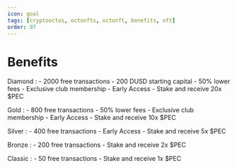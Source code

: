 ```yaml
---
icon: goal
tags: [cryptooctos, octonfts, octonft, benefits, nft]
order: 97
---
```

# Benefits

Diamond
:   - 2000 free transactions
    - 200 DUSD starting capital
    - 50% lower fees
    - Exclusive club membership
    - Early Access
    - Stake and receive 20x $PEC

Gold
:   - 800 free transactions
    - 50% lower fees
    - Exclusive club membership
    - Early Access
    - Stake and receive 10x $PEC

Silver
:   - 400 free transactions
    - Early Access
    - Stake and receive 5x $PEC

Bronze
:   - 200 free transactions
    - Stake and receive 2x $PEC

Classic
:   - 50 free transactions
    - Stake and receive 1x $PEC